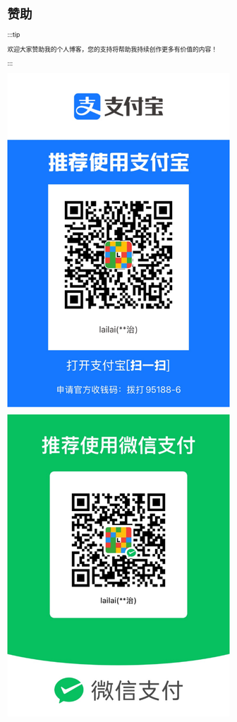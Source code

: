 # 赞助

:::tip

欢迎大家赞助我的个人博客，您的支持将帮助我持续创作更多有价值的内容！

:::

![Alipay](./assets/alipay.png)

![WeChat](./assets/wechat.png)
